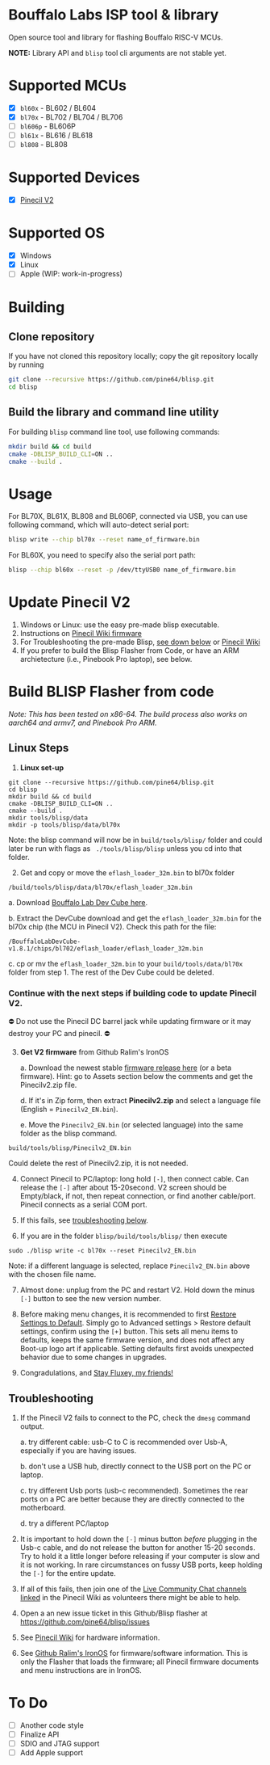 # Bouffalo Labs ISP tool & library

Open source tool and library for flashing Bouffalo RISC-V MCUs.

**NOTE:** Library API and `blisp` tool cli arguments are not stable yet.

# Supported MCUs

- [x] `bl60x` - BL602 / BL604
- [x] `bl70x` - BL702 / BL704 / BL706
- [ ] `bl606p` - BL606P
- [ ] `bl61x` - BL616 / BL618
- [ ] `bl808` - BL808

# Supported Devices
- [X] [Pinecil V2](https://wiki.pine64.org/wiki/Pinecil)

# Supported OS
- [x] Windows
- [x] Linux
- [ ] Apple (WIP: work-in-progress)

# Building

## Clone repository

If you have not cloned this repository locally; copy the git repository locally by running

```bash
git clone --recursive https://github.com/pine64/blisp.git
cd blisp
```

## Build the library and command line utility

For building `blisp` command line tool, use following commands:

```bash
mkdir build && cd build
cmake -DBLISP_BUILD_CLI=ON ..
cmake --build .
```

# Usage

For BL70X, BL61X, BL808 and BL606P, connected via USB, you can use following command, which will auto-detect serial port:

```bash
blisp write --chip bl70x --reset name_of_firmware.bin
```

For BL60X, you need to specify also the serial port path:

```bash
blisp --chip bl60x --reset -p /dev/ttyUSB0 name_of_firmware.bin
```

# Update Pinecil V2
1. Windows or Linux: use the easy pre-made blisp executable. 
2. Instructions on [Pinecil Wiki firmware](https://wiki.pine64.org/wiki/Pinecil#Update_Pinecil_V2)
3. For Troubleshooting the pre-made Blisp, [see down below](https://github.com/pine64/blisp#troubleshooting) or [Pinecil Wiki](https://wiki.pine64.org/wiki/Pinecil#Troubleshooting_V2_Flashing)
4. If you prefer to build the Blisp Flasher from Code, or have an ARM archietecture (i.e., Pinebook Pro laptop), see below.


# Build BLISP Flasher from code

_Note: This has been tested on x86-64. The build process also works on aarch64 and armv7, and Pinebook Pro ARM._

## Linux Steps

1. **Linux set-up**
```
git clone --recursive https://github.com/pine64/blisp.git
cd blisp
mkdir build && cd build
cmake -DBLISP_BUILD_CLI=ON ..
cmake --build .
mkdir tools/blisp/data
mkdir -p tools/blisp/data/bl70x
```
  Note: the blisp command will now be in `build/tools/blisp/` folder and could later be run with flags as ` ./tools/blisp/blisp` unless you cd into that folder.

2. Get and copy or move the `eflash_loader_32m.bin`  to  bl70x folder

`/build/tools/blisp/data/bl70x/eflash_loader_32m.bin` 

   a. Download [Bouffalo Lab Dev Cube here](https://dev.bouffalolab.com/download).
   
   b. Extract the DevCube download and get the `eflash_loader_32m.bin` for the bl70x chip (the MCU in Pinecil V2). Check this path for the file:
   
`/BouffaloLabDevCube-v1.8.1/chips/bl702/eflash_loader/eflash_loader_32m.bin`
   
   c. cp or mv the `eflash_loader_32m.bin` to your `build/tools/data/bl70x` folder from step 1. The rest of the Dev Cube could be deleted.
   
### Continue with the next steps if building code to update Pinecil V2.

⛔ Do not use the Pinecil DC barrel jack while updating firmware or it may destroy your PC and pinecil. ⛔

3. **Get V2 firmware** from Github Ralim's IronOS

   a. Download the newest stable [firmware release here](https://github.com/Ralim/IronOS/releases) (or a beta firmware). Hint: go to Assets section below the comments and get the Pinecilv2.zip file.
   
   d. If it's in Zip form, then extract **Pinecilv2.zip** and select a language file (English = `Pinecilv2_EN.bin`). 
   
   e. Move the `Pinecilv2_EN.bin` (or selected language) into the same folder as the blisp command.
   
`build/tools/blisp/Pinecilv2_EN.bin`

Could delete the rest of Pinecilv2.zip, it is not needed.

4. Connect Pinecil to PC/laptop: long hold `[-]`, then connect cable. Can release the `[-]` after about 15-20second. V2 screen should be Empty/black,  if not, then repeat connection, or find another cable/port. Pinecil connects as a serial COM port.

5. If this fails, see [troubleshooting below](https://github.com/River-b/blisp/blob/master/README.md#troubleshooting).

6. If you are in  the folder  `blisp/build/tools/blisp/`   then execute

`sudo ./blisp write -c bl70x --reset Pinecilv2_EN.bin`

Note: if a different language is selected, replace `Pinecilv2_EN.bin` above with the chosen file name.

7. Almost done: unplug from the PC and restart V2. Hold down the minus `[-]` button to see the new version number.

8. Before making menu changes, it is recommended to first [Restore Settings to Default](https://github.com/Ralim/IronOS/blob/dev/Documentation/GettingStarted.md#settings-menu).
   Simply go to Advanced settings > Restore default settings, confirm using the `[+]` button. This sets all menu items to defaults, keeps the same firmware version, and does not affect any Boot-up logo art if applicable. Setting  defaults first avoids unexpected behavior due to some changes in upgrades.
   
9. Congradulations, and [Stay Fluxey, my friends!](https://www.reddit.com/r/PINE64official/comments/xk9vxu/most_interesting_man_in_the_world_i_dont_always/?utm_source=share&utm_medium=web2x&context=3)

## Troubleshooting
1. If the Pinecil V2 fails to connect to the PC, check the `dmesg` command output.

    a. try different cable: usb-C to C is recommended over Usb-A, especially if you are having issues.
    
    b. don't use a USB hub, directly connect to the USB port on the PC or laptop.
    
    c. try different Usb ports (usb-c recommended). Sometimes the rear ports on a PC are better because they are directly connected to the motherboard.
    
    d. try a different PC/laptop
    
2. It is important to hold down the `[-]` minus button _before_ plugging in the Usb-c cable, and do not release the button for another 15-20 seconds. Try to hold it a little longer before releasing if your computer is slow and it is not working. In rare circumstances on fussy USB ports, keep holding the `[-]` for the entire update.

3. If all of this fails, then join one of the [Live Community Chat channels linked](https://wiki.pine64.org/wiki/Pinecil#Community_links) in the Pinecil Wiki as volunteers there might be able to help.

4. Open a an new issue ticket in this Github/Blisp flasher at https://github.com/pine64/blisp/issues

5. See [Pinecil Wiki](https://wiki.pine64.org/wiki/Pinecil) for hardware information.

6. See [Github Ralim's IronOS](https://ralim.github.io/IronOS/#getting-started) for firmware/software information. This is only the Flasher that loads the firmware; all Pinecil firmware documents and menu instructions are in IronOS.


# To Do

- [ ] Another code style
- [ ] Finalize API
- [ ] SDIO and JTAG support
- [ ] Add Apple support
